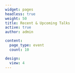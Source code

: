 ```yaml
---
widget: pages
headless: true
weight: 50
title: Recent & Upcoming Talks
active: true
author: admin

content:
  page_type: event
  count: 10

design:
  view: 4
---
```



